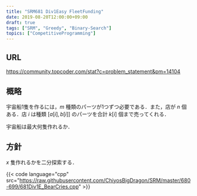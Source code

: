 ```yaml
---
title: "SRM681 Div1Easy FleetFunding"
date: 2019-08-20T12:00:00+09:00
draft: true
tags: ["SRM", "Greedy", "Binary-Search"]
topics: ["CompetitiveProgramming"]
---
```


## URL
https://community.topcoder.com/stat?c=problem_statement&pm=14104

## 概略
宇宙船1隻を作るには，$m$ 種類のパーツが1つずつ必要である．また，店が $n$ 個ある．店 $i$ は種類 $[a[i], b[i]]$ のパーツを合計 $k[i]$ 個まで売ってくれる．

宇宙船は最大何隻作れるか．

## 方針
$x$ 隻作れるかを二分探索する．

{{< code language="cpp" src="https://raw.githubusercontent.com/ChiyosBigDragon/SRM/master/680-699/681Div1E_BearCries.cpp" >}}
